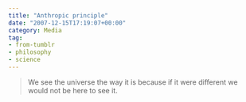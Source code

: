 ```yaml
---
title: "Anthropic principle"
date: "2007-12-15T17:19:07+00:00"
category: Media
tag:
- from-tumblr
- philosophy
- science
---
```

> We see the universe the way it is because if it were different we would not be here to see it.

